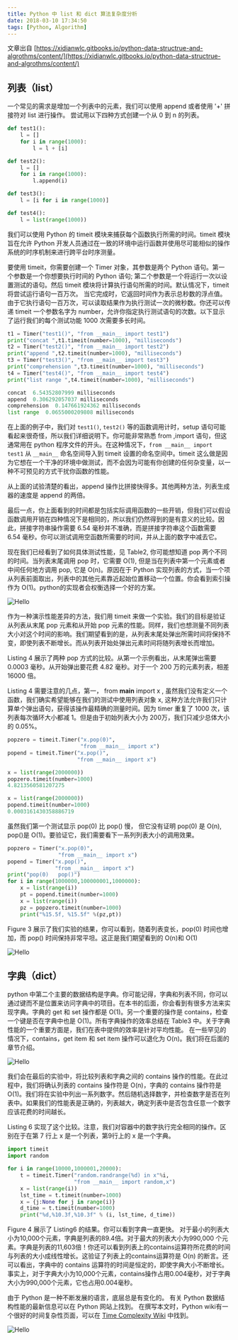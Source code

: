 ```yaml
---
title: Python 中 list 和 dict 算法复杂度分析
date: 2018-03-10 17:34:50
tags: [Python, Algorithm]
---
```


文章出自 [https://xidianwlc.gitbooks.io/python-data-structrue-and-algrothms/content/](https://xidianwlc.gitbooks.io/python-data-structrue-and-algrothms/content/)

<!-- more -->

## 列表（list）

一个常见的需求是增加一个列表中的元素，我们可以使用 append 或者使用 '+' 拼接符对 list 进行操作。
尝试用以下四种方式创建一个从 0 到 n 的列表。

```Python
def test1():
    l = []
    for i in range(1000):
        l = l + [i]

def test2():
    l = []
    for i in range(1000):
        l.append(i)

def test3():
    l = [i for i in range(1000)]

def test4():
    l = list(range(1000))
```

我们可以使用 Python 的 timeit 模块来捕获每个函数执行所需的时间。timeit 模块旨在允许 Python 开发人员通过在一致的环境中运行函数并使用尽可能相似的操作系统的时序机制来进行跨平台时序测量。

要使用 timeit，你需要创建一个 Timer 对象，其参数是两个 Python 语句。第一个参数是一个你想要执行时间的 Python 语句; 第二个参数是一个将运行一次以设置测试的语句。然后 timeit 模块将计算执行语句所需的时间。默认情况下，timeit 将尝试运行语句一百万次。 当它完成时，它返回时间作为表示总秒数的浮点值。由于它执行语句一百万次，可以读取结果作为执行测试一次的微秒数。你还可以传递 timeit 一个参数名字为 number，允许你指定执行测试语句的次数。以下显示了运行我们的每个测试功能 1000 次需要多长时间。

```Python
t1 = Timer("test1()", "from __main__ import test1")
print("concat ",t1.timeit(number=1000), "milliseconds")
t2 = Timer("test2()", "from __main__ import test2")
print("append ",t2.timeit(number=1000), "milliseconds")
t3 = Timer("test3()", "from __main__ import test3")
print("comprehension ",t3.timeit(number=1000), "milliseconds")
t4 = Timer("test4()", "from __main__ import test4")
print("list range ",t4.timeit(number=1000), "milliseconds")

concat  6.54352807999 milliseconds
append  0.306292057037 milliseconds
comprehension  0.147661924362 milliseconds
list range  0.0655000209808 milliseconds
```

在上面的例子中，我们对 `test1()`, `test2()` 等的函数调用计时，setup 语句可能看起来很奇怪，所以我们详细说明下。你可能非常熟悉 from ,import 语句，但这通常用在 python 程序文件的开头。在这种情况下，`from __main__ import test1` 从 `__main__` 命名空间导入到 timeit 设置的命名空间中。timeit 这么做是因为它想在一个干净的环境中做测试，而不会因为可能有你创建的任何杂变量，以一种不可预见的方式干扰你函数的性能。

从上面的试验清楚的看出，append 操作比拼接快得多。其他两种方法，列表生成器的速度是 append 的两倍。

最后一点，你上面看到的时间都是包括实际调用函数的一些开销，但我们可以假设函数调用开销在四种情况下是相同的，所以我们仍然得到的是有意义的比较。因此，拼接字符串操作需要 6.54 毫秒并不准确，而是拼接字符串这个函数需要 6.54 毫秒。你可以测试调用空函数所需要的时间，并从上面的数字中减去它。

现在我们已经看到了如何具体测试性能，见 Table2, 你可能想知道 pop 两个不同的时间。当列表末尾调用 pop 时，它需要 O(1), 但是当在列表中第一个元素或者中间任何地方调用 pop, 它是 O(n)。原因在于 Python 实现列表的方式，当一个项从列表前面取出，列表中的其他元素靠近起始位置移动一个位置。你会看到索引操作为 O(1)。python的实现者会权衡选择一个好的方案。

![Hello](https://img.lvhuiyang.cn/2.7.%E5%AD%97%E5%85%B8.table3.png)

作为一种演示性能差异的方法，我们用 timeit 来做一个实验。我们的目标是验证从列表从末尾 pop 元素和从开始 pop 元素的性能。同样，我们也想测量不同列表大小对这个时间的影响。我们期望看到的是，从列表末尾处弹出所需时间将保持不变，即使列表不断增长。而从列表开始处弹出元素时间将随列表增长而增加。

Listing 4 展示了两种 pop 方式的比较。从第一个示例看出，从末尾弹出需要 0.0003 毫秒。从开始弹出要花费 4.82 毫秒。对于一个 200 万的元素列表，相差 16000 倍。

Listing 4 需要注意的几点，第一， from __main__ import x , 虽然我们没有定义一个函数，我们确实希望能够在我们的测试中使用列表对象 x, 这种方法允许我们只计算单个弹出语句，获得该操作最精确的测量时间。因为 timer 重复了 1000 次，该列表每次循环大小都减 1。但是由于初始列表大小为 200万，我们只减少总体大小的 0.05%。

```python
popzero = timeit.Timer("x.pop(0)",
                       "from __main__ import x")
popend = timeit.Timer("x.pop()",
                      "from __main__ import x")

x = list(range(2000000))
popzero.timeit(number=1000)
4.8213560581207275

x = list(range(2000000))
popend.timeit(number=1000)
0.0003161430358886719
```

虽然我们第一个测试显示 pop(0) 比 pop() 慢， 但它没有证明 pop(0) 是 O(n), pop()是 O(1)。要验证它，我们需要看下一系列列表大小的调用效果。

```python
popzero = Timer("x.pop(0)",
                "from __main__ import x")
popend = Timer("x.pop()",
               "from __main__ import x")
print("pop(0)   pop()")
for i in range(1000000,100000001,1000000):
    x = list(range(i))
    pt = popend.timeit(number=1000)
    x = list(range(i))
    pz = popzero.timeit(number=1000)
    print("%15.5f, %15.5f" %(pz,pt))
```

Figure 3 展示了我们实验的结果，你可以看到，随着列表变长，pop(0) 时间也增加，而 pop() 时间保持非常平坦。这正是我们期望看到的 O(n)和 O(1)

![Hello](https://img.lvhuiyang.cn/2.6.%E5%88%97%E8%A1%A8.poptime.png)

## 字典（dict）

python 中第二个主要的数据结构是字典。你可能记得，字典和列表不同，你可以通过键而不是位置来访问字典中的项目。在本书的后面，你会看到有很多方法来实现字典。字典的 get 和 set 操作都是 O(1)。另一个重要的操作是 contains，检查一个键是否在字典中也是 O(1)。所有字典操作的效率总结在 Table3 中。关于字典性能的一个重要方面是，我们在表中提供的效率是针对平均性能。 在一些罕见的情况下，contains，get item 和 set item 操作可以退化为 O(n)。我们将在后面的章节介绍。

![Hello](https://img.lvhuiyang.cn/2.7.%E5%AD%97%E5%85%B8.table3.png)

我们会在最后的实验中，将比较列表和字典之间的 contains 操作的性能。在此过程中，我们将确认列表的 contains 操作符是 O(n)，字典的 contains 操作符是 O(1)。我们将在实验中列出一系列数字。然后随机选择数字，并检查数字是否在列表中。如果我们的性能表是正确的，列表越大，确定列表中是否包含任意一个数字应该花费的时间越长。

Listing 6 实现了这个比较。注意，我们对容器中的数字执行完全相同的操作。区别在于在第 7 行上 x 是一个列表，第9行上的 x 是一个字典。

```python
import timeit
import random

for i in range(10000,1000001,20000):
    t = timeit.Timer("random.randrange(%d) in x"%i,
                     "from __main__ import random,x")
    x = list(range(i))
    lst_time = t.timeit(number=1000)
    x = {j:None for j in range(i)}
    d_time = t.timeit(number=1000)
    print("%d,%10.3f,%10.3f" % (i, lst_time, d_time))
```

Figure 4 展示了 Listing6 的结果。你可以看到字典一直更快。 对于最小的列表大小为10,000个元素，字典是列表的89.4倍。对于最大的列表大小为990,000 个元素。字典是列表的11,603倍！你还可以看到列表上的contains运算符所花费的时间与列表的大小成线性增长。这验证了列表上的contains运算符是 O(n) 的断言。还可以看出，字典中的 contains 运算符的时间是恒定的，即使字典大小不断增长。事实上，对于字典大小为10,000个元素，contains操作占用0.004毫秒，对于字典大小为990,000个元素，它也占用0.004毫秒。

由于 Python 是一种不断发展的语言，底层总是有变化的。 有关 Python 数据结构性能的最新信息可以在 Python 网站上找到。 在撰写本文时，Python wiki有一个很好的时间复杂性页面，可以在 [Time Complexity Wiki](https://wiki.python.org/moin/TimeComplexity) 中找到。

![Hello](https://img.lvhuiyang.cn/2.7.%E5%AD%97%E5%85%B8.figure4.png)
